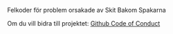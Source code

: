 Felkoder för problem orsakade av Skit Bakom Spakarna

Om du vill bidra till projektet: [Github Code of Conduct](https://github.com/Nisserino/felkod.sbs/blob/main/CODE_OF_CONDUCT)
